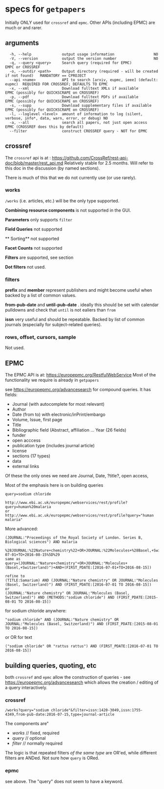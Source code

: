 # specs for `getpapers`

Initially ONLY used for `crossref` and `epmc`. Other APIs (including EPMC) are much or and rarer.

## arguments

```
  -h, --help              output usage information                  NO
  -V, --version           output the version number                 NO
  -q, --query <query>     Search query (required for EPMC)          EMPC or CROSSREF
  -o, --outdir <path>     Output directory (required - will be created if not found)   MANDATORY == CPROJECT
  --api <name>            API to search [arxiv, eupmc, ieee] (default: eupmc)  REQUIRED FOR CROSSREF; DEFAULTS TO EPMC
  -x, --xml               Download fulltext XMLs if available       EPMC (possibly for QUICKSCRAPE on CROSSREF)
  -p, --pdf               Download fulltext PDFs if available       EPMC (possibly for QUICKSCRAPE on CROSSREF)
  -s, --supp              Download supplementary files if available EPMC (possibly for QUICKSCRAPE on CROSSREF)
  -l, --loglevel <level>  amount of information to log (silent, verbose, info*, data, warn, error, or debug) NO
  -a, --all               search all papers, not just open access   EPMC (CROSSREF does this by default)
  --filter                construct CROSSREF query - NOT for EPMC
```
## crossref

The `crossref` api is at :
https://github.com/CrossRef/rest-api-doc/blob/master/rest_api.md
Relatively stable for 2.5 months. Will refer to this doc in the discussion (by named sections).

There is much of this that we do not currently use (or use rarely). 

### works
`/works` (i.e. articles, etc.) will be the only type supported.

**Combining resource components** is not supported in the GUI.

**Parameters** only supports `filter` 

**Field Queries** not supported

** Sorting** not supported

**Facet Counts** not supported

**Filters** are supported, see section

**Dot filters** not used.


### filters

**prefix** and **member** represent publishers and might become useful when backed by a list of common values.

**from-pub-date** and **until-pub-date** . ideally this should be set with calendar pulldowns and check that `until` is not ealiers than `from`

**issn** very useful and should be repeatable. Backed by list of common journals (especially for subject-related queries).

### rows, offset, cursors, sample

Not used.

## EPMC

The EPMC API is at: 
https://europepmc.org/RestfulWebService
Most of the functionality we require is already in `getpapers`

see https://europepmc.org/advancesearch for compound queries.
It has fields:
 * Journal (with autocomplete for most relevant)
 * Author
 * Date (from to) with electronic/inPrint/embargo
 * Volume, Issue, first page 
 * Title
 * Bibliographic field (Abstract, affiliation ... Year (26 fields)
 * funder
 * open acccess
 * publication type (includes journal article)
 * license
 * sections (17 types)
 * data
 * external links
 
 Of these the only ones we need are Journal, Date, ?title?, open access, 
 
Most of the emphasis here is on building queries
```
query=sodium chloride
```
```
http://www.ebi.ac.uk/europepmc/webservices/rest/profile?query=human%20malaria
or
http://www.ebi.ac.uk/europepmc/webservices/rest/profile?query="human malaria"
```
More advanced:
```
(JOURNAL:"Proceedings of the Royal Society of London. Series B, Biological sciences") AND malaria

%28JOURNAL:%22Nature+chemistry%22+OR+JOURNAL:%22Molecules+%28Basel,+Switzerland%29%22%29+AND+%28FIRST_PDATE:%5B2016-07-01+TO+2016-08-15%5D%29
same as
query=(JOURNAL:"Nature+chemistry"+OR+JOURNAL:"Molecules+(Basel,+Switzerland)")+AND+(FIRST_PDATE:[2016-07-01+TO+2016-08-15])

refine to
(TITLE:Samarium) AND (JOURNAL:"Nature chemistry" OR JOURNAL:"Molecules (Basel, Switzerland)") AND (FIRST_PDATE:[2016-07-01 TO 2016-08-15])
or
(JOURNAL:"Nature chemistry" OR JOURNAL:"Molecules (Basel, Switzerland)") AND (METHODS:"sodium chloride") AND (FIRST_PDATE:[2015-08-01 TO 2016-08-15])
```
for sodium chloride anywhere:
```
"sodium chloride" AND (JOURNAL:"Nature chemistry" OR JOURNAL:"Molecules (Basel, Switzerland)") AND (FIRST_PDATE:[2015-08-01 TO 2016-08-15])
```
or OR for text
```
("sodium chloride" OR "rattus rattus") AND (FIRST_PDATE:[2016-07-01 TO 2016-08-15]) 
```


## building queries, quoting, etc

both `crossref` and `epmc` allow the construction of queries - see https://europepmc.org/advancesearch which allows the creation / editing of a query interactively. 

### crossref 
```
/works?query="sodium chloride"&filter=issn:1420-3049,issn:1755-4349,from-pub-date:2016-07-15,type=journal-article
```
The components are"
 * *works* // fixed, required
 * *query* // optional
 * *filter* // normally required
 
The logic is that repeated filters *of the same type* are OR'ed, while different filters are ANDed. Not sure how `query` is ORed.

### epmc

see above. The "query" does not seem to have a keyword.









